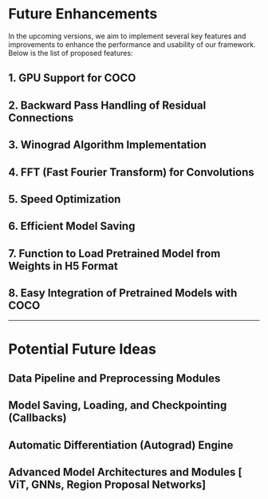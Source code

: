 # Future Enhancements

In the upcoming versions, we aim to implement several key features and improvements to enhance the performance and usability of our framework. Below is the list of proposed features:

## 1. GPU Support for COCO


## 2. Backward Pass Handling of Residual Connections


## 3. Winograd Algorithm Implementation


## 4. FFT (Fast Fourier Transform) for Convolutions


## 5. Speed Optimization


## 6. Efficient Model Saving


## 7. Function to Load Pretrained Model from Weights in H5 Format

## 8. Easy Integration of Pretrained Models with COCO


---

# Potential Future Ideas

## Data Pipeline and Preprocessing Modules
## Model Saving, Loading, and Checkpointing (Callbacks)
## Automatic Differentiation (Autograd) Engine
## Advanced Model Architectures and Modules [ ViT, GNNs, Region Proposal Networks]


